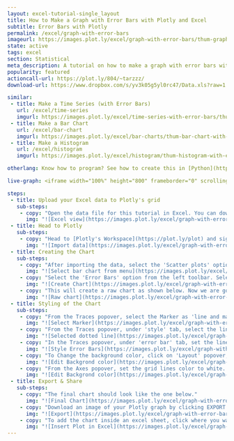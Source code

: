 ```yaml
---
layout: excel-tutorial-single_layout
title: How to Make a Graph with Error Bars with Plotly and Excel 
subtitle: Error Bars with Plotly
permalink: /excel/graph-with-error-bars
imageurl: https://images.plot.ly/excel/graph-with-error-bars/thum-graph-with-error-bars-with-excel.jpg
state: active
tags: excel
section: Statistical
meta_description: A tutorial on how to make a graph with error bars with Excel. Plotly is the easiest and fastest way to make and share graphs online.
popularity: featured
actioncall-url: https://plot.ly/804/~tarzzz/
download-url: https://www.dropbox.com/s/yv3k05g5yl0rc47/Data.xls?raw=1

similar:
 - title: Make a Time Series (with Error Bars)
   url: /excel/time-series
   imgurl: https://images.plot.ly/excel/time-series-with-error-bars/thumb-time-series-in-excel.jpg
 - title: Make a Bar Chart
   url: /excel/bar-chart
   imgurl: https://images.plot.ly/excel/bar-charts/thum-bar-chart-with-excel.png
 - title: Make a Histogram
   url: /excel/histogram
   imgurl: https://images.plot.ly/excel/histogram/thum-histogram-with-excel.png

otherlang: Know how to program? See how to create this in [Python](https://plot.ly/python/error-bars/) or [R](https://plot.ly/r/error-bars/).

live-graph: <iframe width="100%" height="800" frameborder="0" scrolling="no" src="https://plot.ly/~tarzzz/809.embed"></iframe>

steps:
 - title: Upload your Excel data to Plotly's grid
   sub-steps:
    - copy: "Open the data file for this tutorial in Excel. You can download the file here in [XLS format](https://www.dropbox.com/s/yv3k05g5yl0rc47/Data.xls?raw=1)"
      img: "![Excel view](https://images.plot.ly/excel/graph-with-error-bars/excel-data.jpg)"
 - title: Head to Plotly
   sub-steps:
    - copy: "Head to [Plotly's Workspace](https://plot.ly/plot) and sign into your free Plotly account. Go to 'Import', click 'Upload a file', then choose your Excel file to upload. Your Excel file will now open in Plotly's grid. For more about Plotly's grid, see [this tutorial](/add-data-to-the-plotly-grid/)"
      img: "![Import data](https://images.plot.ly/excel/graph-with-error-bars/import-data.jpg)"
 - title: Creating the Chart
   sub-steps:
    - copy: "After importing the data, select the 'Scatter plots' option from 'Choose Plot Type' dropdown. "
      img: "![Select bar chart from menu](https://images.plot.ly/excel/graph-with-error-bars/choose-scatter-plot-from-menu.jpg)"
    - copy: "Select the 'Error Bars' option from the left toolbar. Select the data shape as shown in figure, and click on 'Scatter Plot' button to create the chart."
      img: "![Create Chart](https://images.plot.ly/excel/graph-with-error-bars/create-chart.jpg)"
    - copy: "This will create a raw chart as shown below. Now we are going to style it to make it more presentable."
      img: "![Raw chart](https://images.plot.ly/excel/graph-with-error-bars/raw-chart.jpg)"
 - title: Styling of the Chart
   sub-steps:
    - copy: "From the Traces popover, select the Marker as 'line and markers' from the 'mode' tab."
      img: "![Select Marker](https://images.plot.ly/excel/graph-with-error-bars/select-marker.jpg)"
    - copy: "From the Traces popover, under 'style' tab, select the line type as 'dotted'."
      img: "![Selected dotted line](https://images.plot.ly/excel/graph-with-error-bars/select-dotted-line.jpg)"
    - copy: "In the Traces popover, under 'error bar' tab, set the line length to 1, and width to 6."
      img: "![Style Error Bars](https://images.plot.ly/excel/graph-with-error-bars/style-error-bar.jpg)"
    - copy: "To Change the background color, click on 'Layout' popover, and select suitable 'Plot Color' from the general tab."
      img: "![Edit Backgrond color](https://images.plot.ly/excel/graph-with-error-bars/change-background-color.jpg)"
    - copy: "From the Axes popover, set the grid lines color to white. The option is available under 'Lines' tab."
      img: "![Edit Backgrond color](https://images.plot.ly/excel/graph-with-error-bars/set-grid-lines.jpg)"
 - title: Export & Share
   sub-steps:
    - copy: "The final chart should look like the one below."
      img: "![Final Chart](https://images.plot.ly/excel/graph-with-error-bars/final-chart.jpg)"
    - copy: "Download an image of your Plotly graph by clicking EXPORT on the toolbar."
      img: "![Export](https://images.plot.ly/excel/graph-with-error-bars/export-image.jpg)"
    - copy: "To add the chart inside an excel sheet, click where you want to insert the picture inside Excel. On the INSERT tab inside Excel, in the ILLUSTRATIONS group, click PICTURE. Locate the Plotly graph image that you downloaded and then double-click it. Notice that we also copy-pasted the Plotly graph link in a cell for easy access to the interactive Plotly version."
      img: "![Insert Plot in Excel](https://images.plot.ly/excel/graph-with-error-bars/insert-chart-in-excel.jpg)"
---
```

